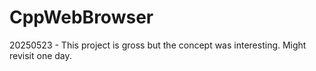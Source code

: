# CppWebBrowser
20250523 - This project is gross but the concept was interesting. Might revisit one day.